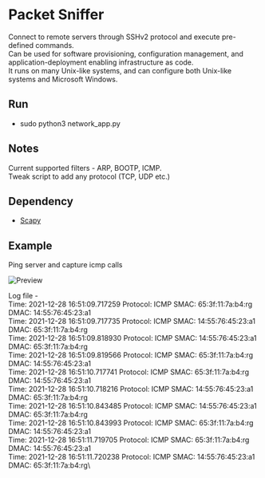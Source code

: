# Packet Sniffer

Connect to remote servers through SSHv2 protocol and execute pre-defined commands.\
Can be used for software provisioning, configuration management, and application-deployment enabling infrastructure as code.  
It runs on many Unix-like systems, and can configure both Unix-like systems and Microsoft Windows.

## Run
- sudo python3 network_app.py

## Notes
Current supported filters - ARP, BOOTP, ICMP.\
Tweak script to add any protocol (TCP, UDP etc.)

## Dependency
- [Scapy](https://scapy.readthedocs.io/en/latest/)

## Example
Ping server and capture icmp calls

![Preview](https://i.imgur.com/hL25SFn.png)

Log file -\
Time: 2021-12-28 16:51:09.717259 Protocol: ICMP SMAC: 65:3f:11:7a:b4:rg DMAC: 14:55:76:45:23:a1\
Time: 2021-12-28 16:51:09.717735 Protocol: ICMP SMAC: 14:55:76:45:23:a1 DMAC: 65:3f:11:7a:b4:rg\
Time: 2021-12-28 16:51:09.818930 Protocol: ICMP SMAC: 14:55:76:45:23:a1 DMAC: 65:3f:11:7a:b4:rg\
Time: 2021-12-28 16:51:09.819566 Protocol: ICMP SMAC: 65:3f:11:7a:b4:rg DMAC: 14:55:76:45:23:a1\
Time: 2021-12-28 16:51:10.717741 Protocol: ICMP SMAC: 65:3f:11:7a:b4:rg DMAC: 14:55:76:45:23:a1\
Time: 2021-12-28 16:51:10.718216 Protocol: ICMP SMAC: 14:55:76:45:23:a1 DMAC: 65:3f:11:7a:b4:rg\
Time: 2021-12-28 16:51:10.843485 Protocol: ICMP SMAC: 14:55:76:45:23:a1 DMAC: 65:3f:11:7a:b4:rg\
Time: 2021-12-28 16:51:10.843993 Protocol: ICMP SMAC: 65:3f:11:7a:b4:rg DMAC: 14:55:76:45:23:a1\
Time: 2021-12-28 16:51:11.719705 Protocol: ICMP SMAC: 65:3f:11:7a:b4:rg DMAC: 14:55:76:45:23:a1\
Time: 2021-12-28 16:51:11.720238 Protocol: ICMP SMAC: 14:55:76:45:23:a1 DMAC: 65:3f:11:7a:b4:rg\
